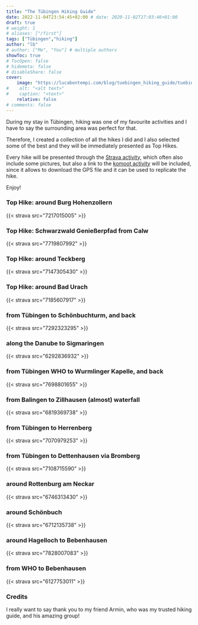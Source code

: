 ```yaml
---
title: "The Tübingen Hiking Guide"
date: 2022-11-04T23:54:45+02:00 # date: 2020-11-02T17:03:46+01:00
draft: true
# weight: 1
# aliases: ["/first"]
tags: ["Tübingen","hiking"]
author: "lb"
# author: ["Me", "You"] # multiple authors
showToc: true
# TocOpen: false
# hidemeta: false
# disableShare: false
cover:
    image: "https://lucabontempi.com/blog/tuebingen_hiking_guide/tuebingen_hiking_guide_1.JPG"
#    alt: "<alt text>"
#    caption: "<text>"
    relative: false
# comments: false
---
```

During my stay in Tübingen, hiking was one of my favourite activities and I have to say the surrounding area was perfect for that.

Therefore, I created a collection of all the hikes I did and I also selected some of the best and they will be immediately presented as Top Hikes. 

Every hike will be presented through the [Strava activity](https://www.strava.com/athletes/4403103), which often also include some pictures, but also a link to the [komoot activity](https://www.komoot.it/user/2218098976141) will be included, since it allows to download the GPS file and it can be used to replicate the hike.

Enjoy!

### Top Hike: around Burg Hohenzollern

{{< strava src="7217015005" >}}

### Top Hike: Schwarzwald Genießerpfad from Calw

{{< strava src="7719807992" >}}

### Top Hike: around Teckberg

{{< strava src="7147305430" >}}

### Top Hike: around Bad Urach

{{< strava src="7185607917" >}}

### from Tübingen to Schönbuchturm, and back

{{< strava src="7292323295" >}}

### along the Danube to Sigmaringen

{{< strava src="6292836932" >}}

### from Tübingen WHO to Wurmlinger Kapelle, and back

{{< strava src="7698801655" >}}

### from Balingen to Zillhausen (almost) waterfall

{{< strava src="6819369738" >}}

### from Tübingen to Herrenberg

{{< strava src="7070979253" >}}

### from Tübingen to Dettenhausen via Bromberg

{{< strava src="7108715590" >}}

### around Rottenburg am Neckar

{{< strava src="6746313430" >}}

### around Schönbuch

{{< strava src="6712135738" >}}

### around Hagelloch to Bebenhausen

{{< strava src="7828007083" >}}

### from WHO to Bebenhausen 

{{< strava src="6127753011" >}}


### Credits

I really want to say thank you to my friend Armin, who was my trusted hiking guide, and his amazing group!
